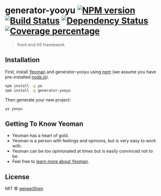 # generator-yooyu [![NPM version][npm-image]][npm-url] [![Build Status][travis-image]][travis-url] [![Dependency Status][daviddm-image]][daviddm-url] [![Coverage percentage][coveralls-image]][coveralls-url]
> front end h5 framework

## Installation

First, install [Yeoman](http://yeoman.io) and generator-yooyu using [npm](https://www.npmjs.com/) (we assume you have pre-installed [node.js](https://nodejs.org/)).

```bash
npm install -g yo
npm install -g generator-yooyu
```

Then generate your new project:

```bash
yo yooyu
```

## Getting To Know Yeoman

 * Yeoman has a heart of gold.
 * Yeoman is a person with feelings and opinions, but is very easy to work with.
 * Yeoman can be too opinionated at times but is easily convinced not to be.
 * Feel free to [learn more about Yeoman](http://yeoman.io/).

## License

MIT © [weiweiShen](index.html)


[npm-image]: https://badge.fury.io/js/generator-yooyu.svg
[npm-url]: https://npmjs.org/package/generator-yooyu
[travis-image]: https://travis-ci.org/shenweiwei/generator-yooyu.svg?branch=master
[travis-url]: https://travis-ci.org/shenweiwei/generator-yooyu
[daviddm-image]: https://david-dm.org/shenweiwei/generator-yooyu.svg?theme=shields.io
[daviddm-url]: https://david-dm.org/shenweiwei/generator-yooyu
[coveralls-image]: https://coveralls.io/repos/shenweiwei/generator-yooyu/badge.svg
[coveralls-url]: https://coveralls.io/r/shenweiwei/generator-yooyu
